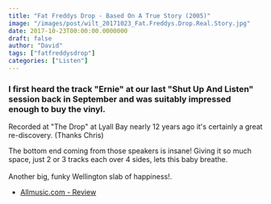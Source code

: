 ```yaml
---
title: "Fat Freddys Drop - Based On A True Story (2005)"
image: "/images/post/wilt_20171023_Fat.Freddys.Drop.Real.Story.jpg"
date: 2017-10-23T00:00:00.0000000
draft: false
author: "David"
tags: ["fatfreddysdrop"]
categories: ["Listen"]
---
```

### I first heard the track "Ernie" at our last "Shut Up And Listen" session back in September and was suitably impressed enough to buy the vinyl.

 Recorded at "The Drop" at Lyall Bay nearly 12 years ago it's certainly a great re-discovery. (Thanks Chris)

 The bottom end coming from those speakers is insane! Giving it so much space, just 2 or 3 tracks each over 4 sides, lets this baby breathe.  
   
Another big, funky Wellington slab of happiness!.  

-  [Allmusic.com - Review](https://www.allmusic.com/album/based-on-a-true-story-mw0000769666)